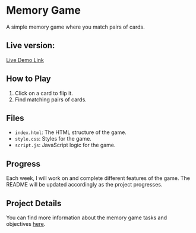 # Memory Game

A simple memory game where you match pairs of cards.

## Live version:
[Live Demo Link](https://farzanehahmadi.github.io/HYF-Memory-Game/)
## How to Play
1. Click on a card to flip it.
2. Find matching pairs of cards.

## Files
- `index.html`: The HTML structure of the game.
- `style.css`: Styles for the game.
- `script.js`: JavaScript logic for the game.

## Progress
Each week, I will work on and complete different features of the game. The README will be updated accordingly as the project progresses.

## Project Details
You can find more information about the memory game tasks and objectives [here](https://github.com/HackYourFuture-CPH/JavaScript/blob/main/homework-projects/projects/memory-game/memory-game.md).
